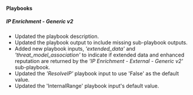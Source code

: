 
#### Playbooks

##### IP Enrichment - Generic v2

- Updated the playbook description.
- Updated the playbook output to include missing sub-playbook outputs.
- Added new playbook inputs, *'extended_data'* and *'threat_model_association'* to indicate if extended data and enhanced reputation are returned by the *'IP Enrichment - External - Generic v2'* sub-playbook.
- Updated the *'ResolveIP'* playbook input to use 'False' as the default value.
- Updated the 'InternalRange' playbook input's default value.

